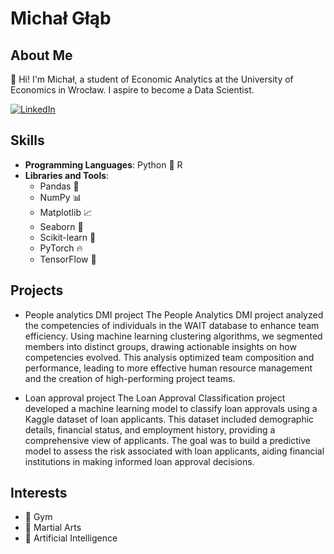 # Michał Głąb

## About Me
👋 Hi! I'm Michał, a student of Economic Analytics at the University of Economics in Wrocław. I aspire to become a Data Scientist.

[![LinkedIn](https://img.shields.io/badge/LinkedIn-Profile-blue)](https://www.linkedin.com/in/michał-głąb-62176429b/)

## Skills
- **Programming Languages**: Python 🐍 R
- **Libraries and Tools**:
  - Pandas 🐼
  - NumPy 📊
  - Matplotlib 📈
  - Seaborn 🌊
  - Scikit-learn 🤖
  - PyTorch 🔥
  - TensorFlow 🧠

## Projects
- People analytics DMI project
The People Analytics DMI project analyzed the competencies of individuals in the WAIT database to enhance team efficiency. Using machine learning clustering algorithms, we segmented members into distinct groups, drawing actionable insights on how competencies evolved. This analysis optimized team composition and performance, leading to more effective human resource management and the creation of high-performing project teams.

- Loan approval project
The Loan Approval Classification project developed a machine learning model to classify loan approvals using a Kaggle dataset of loan applicants. This dataset included demographic details, financial status, and employment history, providing a comprehensive view of applicants. The goal was to build a predictive model to assess the risk associated with loan applicants, aiding financial institutions in making informed loan approval decisions.

## Interests
- 💪 Gym
- 🥋 Martial Arts
- 🤖 Artificial Intelligence
